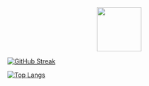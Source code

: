 <div id="header" align="center">
  <img src="![a62101ac20ace01b0372460f5259a402](https://user-images.githubusercontent.com/68228757/156630316-1daca958-62c3-498b-8243-ae0314da99a4.jpg)" width="100"/>
</div>

[![GitHub Streak](https://github-readme-streak-stats.herokuapp.com?user=Herazur&theme=radical&date_format=M%20j%5B%2C%20Y%5D)](https://git.io/streak-stats)


[![Top Langs](https://github-readme-stats.vercel.app/api/top-langs/?username=Herazur)](https://github.com/anuraghazra/github-readme-stats)
